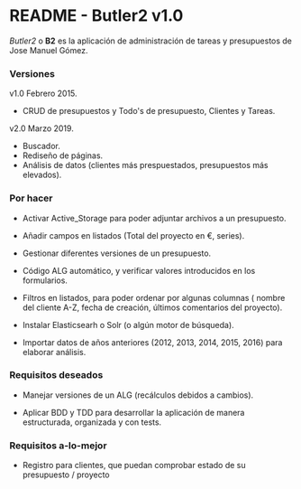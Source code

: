 # README - Butler2 v1.0
*Butler2* o **B2** es la aplicación de administración de tareas y presupuestos de Jose Manuel Gómez.

### Versiones
v1.0 Febrero 2015.
- CRUD de presupuestos y Todo's de presupuesto, Clientes y Tareas.

v2.0 Marzo 2019.
- Buscador.
- Rediseño de páginas.
- Análisis de datos (clientes más prespuestados, presupuestos más elevados).

### Por hacer

* Activar Active_Storage para poder adjuntar archivos a un presupuesto.

* Añadir campos en listados (Total del proyecto en €, series).

* Gestionar diferentes versiones de un presupuesto.

* Código ALG automático, y verificar valores introducidos en los formularios.

* Filtros en listados, para poder ordenar por algunas columnas ( nombre del cliente A-Z, fecha de creación, últimos comentarios del proyecto).

* Instalar Elasticsearh o Solr (o algún motor de búsqueda).

* Importar datos de años anteriores (2012, 2013, 2014, 2015, 2016) para elaborar análisis.



### Requisitos deseados

* Manejar versiones de un ALG (recálculos debidos a cambios).

* Aplicar BDD y TDD para desarrollar la aplicación de manera estructurada, organizada y con tests.

### Requisitos a-lo-mejor

* Registro para clientes, que puedan comprobar estado de su presupuesto / proyecto
